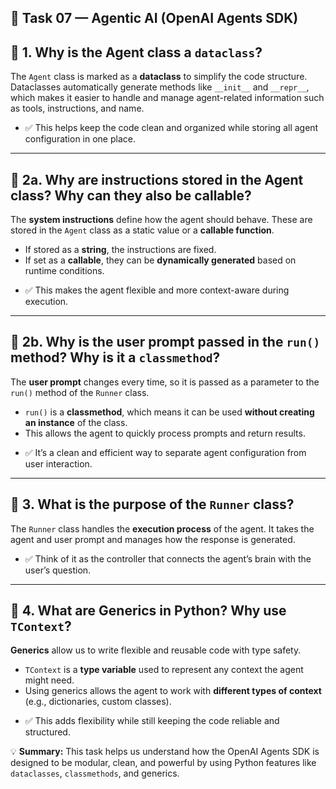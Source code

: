 ## 🧠 Task 07 — Agentic AI (OpenAI Agents SDK)

## 🔹 **1. Why is the Agent class a `dataclass`?**

The `Agent` class is marked as a **dataclass** to simplify the code structure.
Dataclasses automatically generate methods like `__init__` and `__repr__`, which makes it easier to handle and manage agent-related information such as tools, instructions, and name.

- ✅ This helps keep the code clean and organized while storing all agent configuration in one place.

---

## 🔹 **2a. Why are instructions stored in the Agent class? Why can they also be callable?**

The **system instructions** define how the agent should behave. These are stored in the `Agent` class as a static value or a **callable function**.

* If stored as a **string**, the instructions are fixed.
* If set as a **callable**, they can be **dynamically generated** based on runtime conditions.

- ✅ This makes the agent flexible and more context-aware during execution.

---

## 🔹 **2b. Why is the user prompt passed in the `run()` method? Why is it a `classmethod`?**

The **user prompt** changes every time, so it is passed as a parameter to the `run()` method of the `Runner` class.

* `run()` is a **classmethod**, which means it can be used **without creating an instance** of the class.
* This allows the agent to quickly process prompts and return results.

- ✅ It’s a clean and efficient way to separate agent configuration from user interaction.

---

## 🔹 **3. What is the purpose of the `Runner` class?**

The `Runner` class handles the **execution process** of the agent.
It takes the agent and user prompt and manages how the response is generated.

- ✅ Think of it as the controller that connects the agent’s brain with the user’s question.

---

## 🔹 **4. What are Generics in Python? Why use `TContext`?**

**Generics** allow us to write flexible and reusable code with type safety.

* `TContext` is a **type variable** used to represent any context the agent might need.
* Using generics allows the agent to work with **different types of context** (e.g., dictionaries, custom classes).

- ✅ This adds flexibility while still keeping the code reliable and structured.



💡 **Summary:**
This task helps us understand how the OpenAI Agents SDK is designed to be modular, clean, and powerful by using Python features like `dataclasses`, `classmethods`, and generics.


